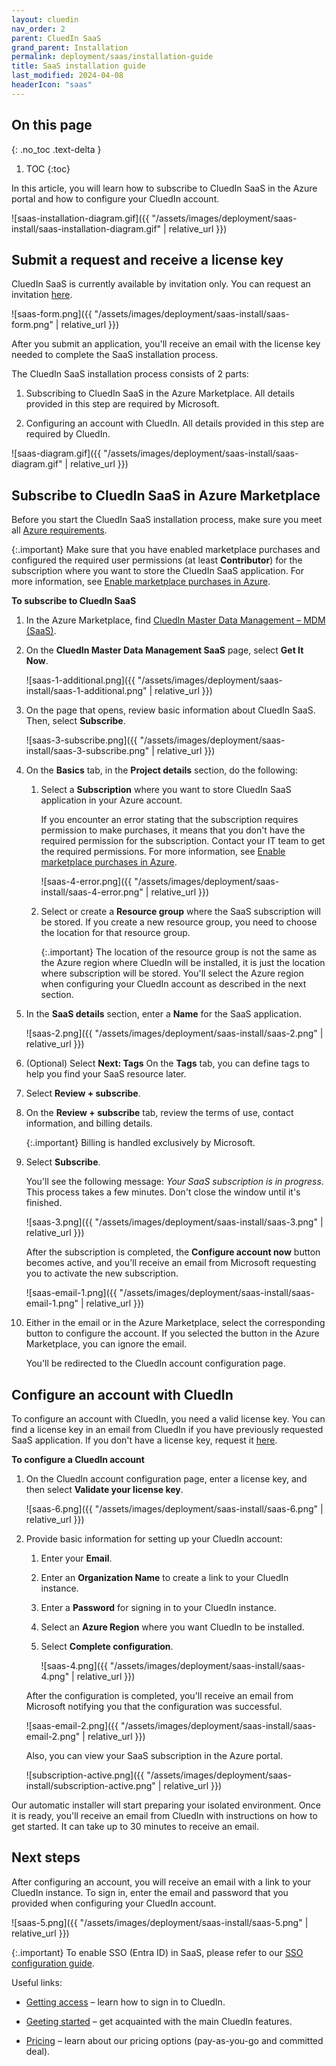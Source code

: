 ```yaml
---
layout: cluedin
nav_order: 2
parent: CluedIn SaaS
grand_parent: Installation
permalink: deployment/saas/installation-guide
title: SaaS installation guide
last_modified: 2024-04-08
headerIcon: "saas"
---
```

## On this page
{: .no_toc .text-delta }
1. TOC
{:toc}

In this article, you will learn how to subscribe to CluedIn SaaS in the Azure portal and how to configure your CluedIn account.

![saas-installation-diagram.gif]({{ "/assets/images/deployment/saas-install/saas-installation-diagram.gif" | relative_url }})

## Submit a request and receive a license key

CluedIn SaaS is currently available by invitation only. You can request an invitation [here](https://www.cluedin.com/saas-invitation-application).

![saas-form.png]({{ "/assets/images/deployment/saas-install/saas-form.png" | relative_url }})

After you submit an application, you'll receive an email with the license key needed to complete the SaaS installation process.

The CluedIn SaaS installation process consists of 2 parts: 

1. Subscribing to CluedIn SaaS in the Azure Marketplace. All details provided in this step are required by Microsoft.

1. Configuring an account with CluedIn. All details provided in this step are required by CluedIn.

![saas-diagram.gif]({{ "/assets/images/deployment/saas-install/saas-diagram.gif" | relative_url }})

## Subscribe to CluedIn SaaS in Azure Marketplace

Before you start the CluedIn SaaS installation process, make sure you meet all [Azure requirements](/deployment/saas/requirements).

{:.important}
Make sure that you have enabled marketplace purchases and configured the required user permissions (at least **Contributor**) for the subscription where you want to store the CluedIn SaaS application. For more information, see [Enable marketplace purchases in Azure](https://learn.microsoft.com/en-us/azure/cost-management-billing/manage/enable-marketplace-purchases).

**To subscribe to CluedIn SaaS**

1. In the Azure Marketplace, find [CluedIn Master Data Management – MDM (SaaS)](https://azuremarketplace.microsoft.com/en-us/marketplace/apps/cluedin.cluedin-saas?tab=Overview).

1. On the **CluedIn Master Data Management SaaS** page, select **Get It Now**.

    ![saas-1-additional.png]({{ "/assets/images/deployment/saas-install/saas-1-additional.png" | relative_url }})

1. On the page that opens, review basic information about CluedIn SaaS. Then, select **Subscribe**.

    ![saas-3-subscribe.png]({{ "/assets/images/deployment/saas-install/saas-3-subscribe.png" | relative_url }})

1. On the **Basics** tab, in the **Project details** section, do the following:

    1. Select a **Subscription** where you want to store CluedIn SaaS application in your Azure account.

        If you encounter an error stating that the subscription requires permission to make purchases, it means that you don't have the required permission for the subscription. Contact your IT team to get the required permissions. For more information, see [Enable marketplace purchases in Azure](https://learn.microsoft.com/en-us/azure/cost-management-billing/manage/enable-marketplace-purchases).
        
        ![saas-4-error.png]({{ "/assets/images/deployment/saas-install/saas-4-error.png" | relative_url }})

    1. Select or create a **Resource group** where the SaaS subscription will be stored. If you create a new resource group, you need to choose the location for that resource group.
    
        {:.important}
        The location of the resource group is not the same as the Azure region where CluedIn will be installed, it is just the location where subscription will be stored. You'll select the Azure region when configuring your CluedIn account as described in the next section.

1. In the **SaaS details** section, enter a **Name** for the SaaS application.

    ![saas-2.png]({{ "/assets/images/deployment/saas-install/saas-2.png" | relative_url }})

1. (Optional) Select **Next: Tags** On the **Tags** tab, you can define tags to help you find your SaaS resource later.

1. Select **Review + subscribe**.

1. On the **Review + subscribe** tab, review the terms of use, contact information, and billing details.

    {:.important}
    Billing is handled exclusively by Microsoft.

1. Select **Subscribe**.

    You'll see the following message: _Your SaaS subscription is in progress_. This process takes a few minutes. Don't close the window until it's finished.

    ![saas-3.png]({{ "/assets/images/deployment/saas-install/saas-3.png" | relative_url }})

    After the subscription is completed, the **Configure account now** button becomes active, and you'll receive an email from Microsoft requesting you to activate the new subscription.

    ![saas-email-1.png]({{ "/assets/images/deployment/saas-install/saas-email-1.png" | relative_url }})

1. Either in the email or in the Azure Marketplace, select the corresponding button to configure the account. If you selected the button in the Azure Marketplace, you can ignore the email.

    You'll be redirected to the CluedIn account configuration page.

## Configure an account with CluedIn

To configure an account with CluedIn, you need a valid license key. You can find a license key in an email from CluedIn if you have previously requested SaaS application. If you don't have a license key, request it [here](https://www.cluedin.com/saas-invitation-application).

**To configure a CluedIn account**

1. On the CluedIn account configuration page, enter a license key, and then select **Validate your license key**.

    ![saas-6.png]({{ "/assets/images/deployment/saas-install/saas-6.png" | relative_url }})

1. Provide basic information for setting up your CluedIn account:

    1. Enter your **Email**.

    1. Enter an **Organization Name** to create a link to your CluedIn instance.

    1. Enter a **Password** for signing in to your CluedIn instance.

    1. Select an **Azure Region** where you want CluedIn to be installed.

    1. Select **Complete configuration**.

        ![saas-4.png]({{ "/assets/images/deployment/saas-install/saas-4.png" | relative_url }})

    After the configuration is completed, you'll receive an email from Microsoft notifying you that the configuration was successful.

    ![saas-email-2.png]({{ "/assets/images/deployment/saas-install/saas-email-2.png" | relative_url }})

    Also, you can view your SaaS subscription in the Azure portal.

    ![subscription-active.png]({{ "/assets/images/deployment/saas-install/subscription-active.png" | relative_url }})
    
Our automatic installer will start preparing your isolated environment. Once it is ready, you'll receive an email from CluedIn with instructions on how to get started. It can take up to 30 minutes to receive an email.

## Next steps

After configuring an account, you will receive an email with a link to your CluedIn instance. To sign in, enter the email and password that you provided when configuring your CluedIn account.

![saas-5.png]({{ "/assets/images/deployment/saas-install/saas-5.png" | relative_url }})

{:.important}
To enable SSO (Entra ID) in SaaS, please refer to our [SSO configuration guide](/deployment/infra-how-tos/configure-sso).

Useful links:

- [Getting access](https://documentation.cluedin.net/getting-access#sign-in-by-email) – learn how to sign in to CluedIn.

- [Geeting started](https://documentation.cluedin.net/getting-started) – get acquainted with the main CluedIn features.

- [Pricing](/deployment/pricing) – learn about our pricing options (pay-as-you-go and committed deal).